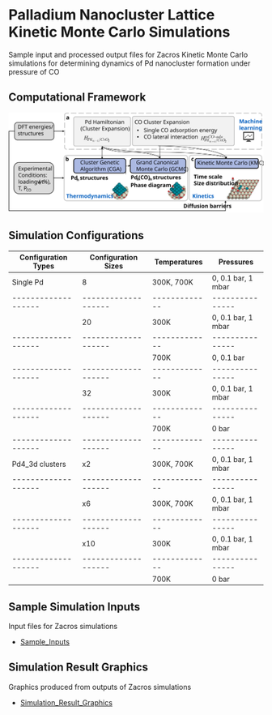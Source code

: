 # Palladium Nanocluster Lattice Kinetic Monte Carlo Simulations
Sample input and processed output files for Zacros Kinetic Monte Carlo simulations for determining dynamics of Pd nanocluster formation under pressure of CO

## Computational Framework 
![framework](docs/framework.svg)

## Simulation Configurations
| Configuration Types | Configuration Sizes | Temperatures  | Pressures           |
| ------------------- | ------------------- | ------------- | ---------------     |
| Single Pd           | 8                   | 300K, 700K    | 0, 0.1 bar, 1 mbar  |
| ------------------- | ------------------- | ------------- | ---------------     |
|                     | 20                  | 300K          | 0, 0.1 bar, 1 mbar  |
| ------------------- | ------------------- | ------------- | ---------------     |
|                     |                     | 700K          | 0, 0.1 bar          |
| ------------------- | ------------------- | ------------- | ---------------     |
|                     | 32                  | 300K          | 0, 0.1 bar, 1 mbar  |
| ------------------- | ------------------- | ------------- | ---------------     |
|                     |                     | 700K          | 0 bar               |
| ------------------- | ------------------- | ------------- | ---------------     |
| Pd4_3d clusters     | x2                  | 300K, 700K    | 0, 0.1 bar, 1 mbar  |
| ------------------- | ------------------- | ------------- | ---------------     |
|                     | x6                  | 300K, 700K    | 0, 0.1 bar, 1 mbar  |
| ------------------- | ------------------- | ------------- | ---------------     |
|                     | x10                 | 300K          | 0, 0.1 bar, 1 mbar  |
| ------------------- | ------------------- | ------------- | ---------------     |
|                     |                     | 700K          | 0 bar               |

## Sample Simulation Inputs
Input files for Zacros simulations
- [Sample_Inputs](/Sample_Inputs)

## Simulation Result Graphics
Graphics produced from outputs of Zacros simulations
- [Simulation_Result_Graphics](/Simulation_Result_Graphics)
